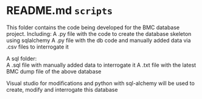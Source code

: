 # README.md `scripts`

This folder contains the code being developed for the BMC database project. Including:
A .py file with the code to create the database skeleton using sqlalchemy
    A .py file with the db code and manually added data via .csv files to interrogate it

A sql folder:    
    A .sql file with manually added data to interrogate it
    A .txt file with the latest BMC dump file of the above database
    
Visual studio for modifications and python with sql-alchemy will be used to create, modify and interrogate this database
